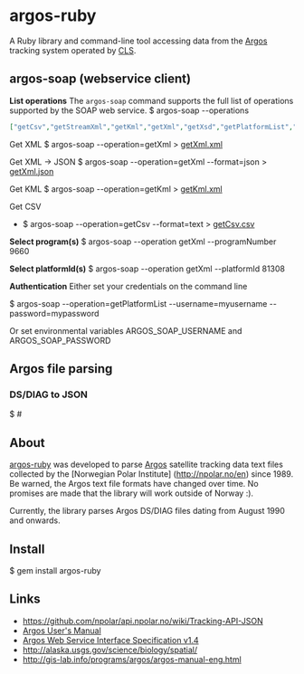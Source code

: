 # argos-ruby

A Ruby library and command-line tool accessing data from the [Argos](http://www.argos-system.org) tracking system operated by [CLS](http://www.cls.fr/welcome_en.html).

## argos-soap (webservice client)

**List operations**
The ``argos-soap`` command supports the full list of operations supported by the SOAP web service.
  $ argos-soap --operations
```json
["getCsv","getStreamXml","getKml","getXml","getXsd","getPlatformList","getObsCsv","getObsXml"]
```

Get XML
  $ argos-soap --operation=getXml > [getXml.xml](https://github.com/npolar/argos-ruby/blob/master/spec/argos/_soap/getXml.xml)

Get XML -> JSON
  $ argos-soap --operation=getXml --format=json > [getXml.json](https://github.com/npolar/argos-ruby/blob/master/spec/argos/_soap/getXml.json)

Get KML
  $ argos-soap --operation=getKml > [getKml.xml](https://github.com/npolar/argos-ruby/blob/master/spec/argos/_soap/getKml.xml)
  
Get CSV
  * $ argos-soap --operation=getCsv --format=text > [getCsv.csv](https://github.com/npolar/argos-ruby/blob/master/spec/argos/_soap/getCsv.csv)

**Select program(s)**
$ argos-soap --operation getXml --programNumber 9660

**Select platformId(s)**
$ argos-soap --operation getXml --platformId 81308

**Authentication**
Either set your credentials on the command line

  $ argos-soap --operation=getPlatformList --username=myusername --password=mypassword
  
Or set environmental variables ARGOS_SOAP_USERNAME and ARGOS_SOAP_PASSWORD

## Argos file parsing
### DS/DIAG to JSON
  $ # 

## About

[argos-ruby](https://github.com/npolar/argos-ruby) was developed to parse [Argos](http://www.argos-system.org)
satellite tracking data text files collected by the [Norwegian Polar Institute]
(http://npolar.no/en) since 1989. Be warned, the Argos text file formats have changed over time. No promises are
made that the library will work outside of Norway :).

Currently, the library parses Argos DS/DIAG files dating from August 1990 and onwards.

## Install
$ gem install argos-ruby

## Links

* https://github.com/npolar/api.npolar.no/wiki/Tracking-API-JSON
* [Argos User's Manual](http://www.argos-system.org/manual/)
* [Argos Web Service Interface Specification v1.4](http://www.argos-system.org/manual/argos_webservices-1_4.pdf)
* http://alaska.usgs.gov/science/biology/spatial/
* http://gis-lab.info/programs/argos/argos-manual-eng.html

